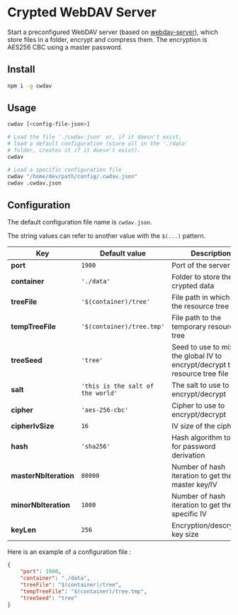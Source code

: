 # Crypted WebDAV Server

Start a preconfigured WebDAV server (based on [webdav-server](https://www.npmjs.com/package/webdav-server)), which store files in a folder, encrypt and compress them. The encryption is AES256 CBC using a master password.

## Install

```bash
npm i -g cwdav
```

## Usage

```bash
cwdav [<config-file-json>]

# Load the file './cwdav.json' or, if it doesn't exist,
# load a default configuration (store all in the './data'
# folder, creates it if it doesn't exist).
cwdav

# Load a specific configuration file
cwdav "/home/dev/path/config/.cwdav.json"
cwdav .cwdav.json
```

## Configuration

The default configuration file name is `cwdav.json`.

The string values can refer to another value with the `$(...)` pattern.

Key | Default value | Description
-|-|-
**port** | `1900` | Port of the server
**container** | `'./data'` | Folder to store the crypted data
**treeFile** | `'$(container)/tree'` | File path in which store the resource tree
**tempTreeFile** | `'$(container)/tree.tmp'` | File path to the temporary resource tree
**treeSeed** | `'tree'` | Seed to use to mix with the global IV to encrypt/decrypt the resource tree file
**salt** | `'this is the salt of the world'` | The salt to use to encrypt/decrypt
**cipher** | `'aes-256-cbc'` | Cipher to use to encrypt/decrypt
**cipherIvSize** | `16` | IV size of the cipher
**hash** | `'sha256'` | Hash algorithm to use for password derivation
**masterNbIteration** | `80000` | Number of hash iteration to get the master key/IV
**minorNbIteration** | `1000` | Number of hash iteration to get the file-specific IV
**keyLen** | `256` | Encryption/descryption key size

Here is an example of a configuration file :
```json
{
    "port": 1900,
    "container": "./data",
    "treeFile": "$(container)/tree",
    "tempTreeFile": "$(container)/tree.tmp",
    "treeSeed": "tree"
}
```
